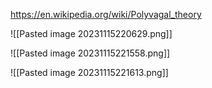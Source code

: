 https://en.wikipedia.org/wiki/Polyvagal_theory

![[Pasted image 20231115220629.png]]

![[Pasted image 20231115221558.png]]

![[Pasted image 20231115221613.png]]